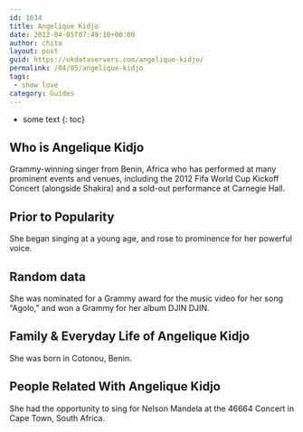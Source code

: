 ```yaml
---
id: 1634
title: Angelique Kidjo
date: 2012-04-05T07:49:10+00:00
author: chito
layout: post
guid: https://ukdataservers.com/angelique-kidjo/
permalink: /04/05/angelique-kidjo
tags:
 - show love
category: Guides
---
```


* some text
{: toc}


## Who is  Angelique Kidjo
                  
                  
                  
Grammy-winning singer from Benin, Africa who has performed at many prominent events and venues, including the 2012 Fifa World Cup Kickoff Concert (alongside Shakira) and a sold-out performance at Carnegie Hall.
                  
                
                
                
## Prior to Popularity 
                  
                  
                  
She began singing at a young age, and rose to prominence for her powerful voice.
                  
                
                
                
## Random data 
                  
                  
                  
She was nominated for a Grammy award for the music video for her song &#8220;Agolo,&#8221; and won a Grammy for her album DJIN DJIN.
                  
                
                
                
## Family & Everyday Life of Angelique Kidjo
                  
                  
                  
She was born in Cotonou, Benin.
                  
                
                
                
## People Related With  Angelique Kidjo
                  
                  
                  
She had the opportunity to sing for Nelson Mandela at the 46664 Concert in Cape Town, South Africa.
                  
                
              
            
          
          
          
    
    
  
